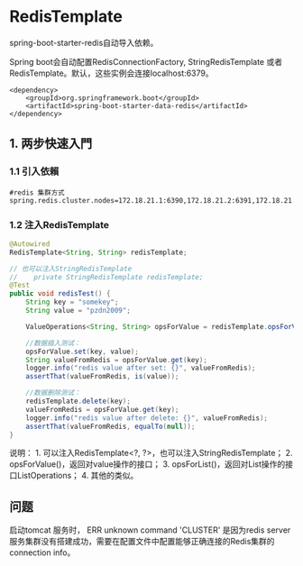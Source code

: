 # RedisTemplate

spring-boot-starter-redis自动导入依赖。

Spring boot会自动配置RedisConnectionFactory, StringRedisTemplate 或者RedisTemplate。默认，这些实例会连接localhost:6379。

```markup
<dependency>  
    <groupId>org.springframework.boot</groupId>  
    <artifactId>spring-boot-starter-data-redis</artifactId>  
</dependency>
```

## 1. 两步快速入門

### 1.1 引入依賴

```text
#redis 集群方式
spring.redis.cluster.nodes=172.18.21.1:6390,172.18.21.2:6391,172.18.21.3:6392
```

### 1.2 注入RedisTemplate

```java
@Autowired  
RedisTemplate<String, String> redisTemplate;  

// 也可以注入StringRedisTemplate
//    private StringRedisTemplate redisTemplate;
@Test
public void redisTest() {  
    String key = "somekey";  
    String value = "pzdn2009";  

    ValueOperations<String, String> opsForValue = redisTemplate.opsForValue();  

    //数据插入测试：  
    opsForValue.set(key, value);  
    String valueFromRedis = opsForValue.get(key);  
    logger.info("redis value after set: {}", valueFromRedis);  
    assertThat(valueFromRedis, is(value));  

    //数据删除测试：  
    redisTemplate.delete(key);  
    valueFromRedis = opsForValue.get(key);  
    logger.info("redis value after delete: {}", valueFromRedis);  
    assertThat(valueFromRedis, equalTo(null));  
}
```

说明： 1. 可以注入RedisTemplate&lt;?, ?&gt;，也可以注入StringRedisTemplate； 2. opsForValue\(\)，返回对value操作的接口； 3. opsForList\(\)，返回对List操作的接口ListOperations； 4. 其他的类似。

## 问题

启动tomcat 服务时， ERR unknown command 'CLUSTER' 是因为redis server 服务集群没有搭建成功，需要在配置文件中配置能够正确连接的Redis集群的connection info。

